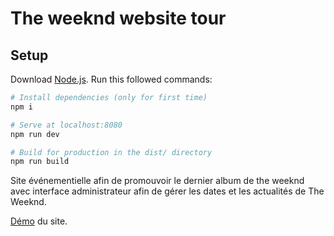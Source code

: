 # The weeknd website tour

## Setup
Download [Node.js](https://nodejs.org/en/download/).
Run this followed commands:

``` bash
# Install dependencies (only for first time)
npm i

# Serve at localhost:8080
npm run dev

# Build for production in the dist/ directory
npm run build
```
Site événementielle afin de promouvoir le dernier album de the weeknd avec interface administrateur afin de gérer les dates et les actualités de The Weeknd.

[Démo](https://marceau-cyril.com/lab_201) du site.
